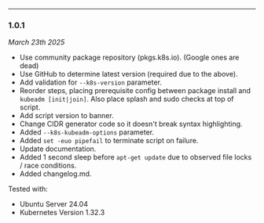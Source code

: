 
---
### 1.0.1
*March 23th 2025*

- Use community package repository (pkgs.k8s.io). (Google ones are dead)
- Use GitHub to determine latest version (required due to the above).
- Add validation for `--k8s-version` parameter.
- Reorder steps, placing prerequisite config between package install and `kubeadm [init|join]`. Also place splash and sudo checks at top of script.
- Add script version to banner.
- Change CIDR generator code so it doesn't break syntax highlighting.
- Added `--k8s-kubeadm-options` parameter.
- Added `set -euo pipefail` to terminate script on failure.
- Update documentation.
- Added 1 second sleep before `apt-get update` due to observed file locks / race conditions.
- Added changelog.md.

Tested with:

- Ubuntu Server 24.04
- Kubernetes Version 1.32.3

